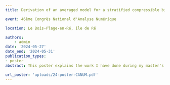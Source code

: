 ```yaml
---
title: Derivation of an averaged model for a stratified compressible biphase flow

event: 46ème Congrès National d'Analyse Numérique

location: Le Bois-Plage-en-Ré, Île de Ré

authors:
    - admin
date: '2024-05-27'
date_end: '2024-05-31'
publication_types:
- poster
abstract: This poster explains the work I have done during my master's internship and the first months of my PhD. It presents a formal derivation of an averaged model from the compressible barotropic Navier-Stokes equations for a stratified bifluid flow. I also present a glimpse of the analysis of the convergence of the solutions to the Navier-Stokes equations to the solutions of the model I've derived.

url_poster: 'uploads/24-poster-CANUM.pdf'
---
```

